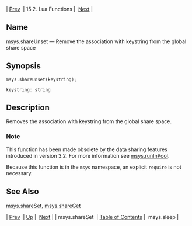 | [Prev](lua.ref.msys.shareSet)  | 15.2. Lua Functions |  [Next](lua.ref.msys.sleep.php) |

<a name="lua.ref.msys.shareUnset"></a>
## Name

msys.shareUnset — Remove the association with keystring from the global share space

<a name="idp24761952"></a>
## Synopsis

`msys.shareUnset(keystring);`

`keystring: string`<a name="idp24764640"></a>
## Description

Removes the association with keystring from the global share space.

### Note

This function has been made obsolete by the data sharing features introduced in version 3.2\. For more information see [msys.runInPool](lua.ref.msys.runinpool "msys.runInPool").

Because this function is in the `msys` namespace, an explicit `require` is not necessary.

<a name="idp24769136"></a>
## See Also

[msys.shareSet](lua.ref.msys.shareSet "msys.shareSet"), [msys.shareGet](lua.ref.msys.shareGet.php "msys.shareGet")

| [Prev](lua.ref.msys.shareSet)  | [Up](lua.function.details.php) |  [Next](lua.ref.msys.sleep.php) |
| msys.shareSet  | [Table of Contents](index) |  msys.sleep |
